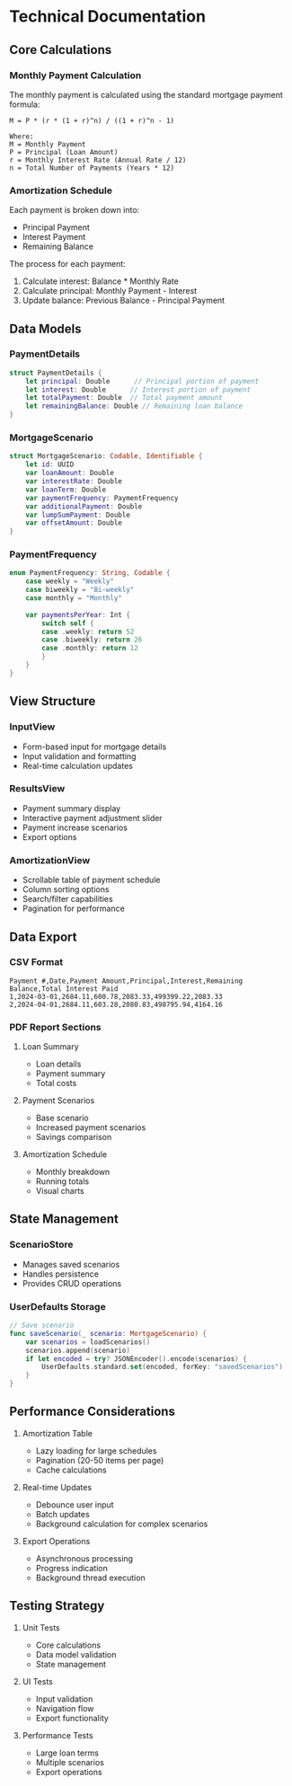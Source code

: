 # Technical Documentation

## Core Calculations

### Monthly Payment Calculation
The monthly payment is calculated using the standard mortgage payment formula:
```
M = P * (r * (1 + r)^n) / ((1 + r)^n - 1)

Where:
M = Monthly Payment
P = Principal (Loan Amount)
r = Monthly Interest Rate (Annual Rate / 12)
n = Total Number of Payments (Years * 12)
```

### Amortization Schedule
Each payment is broken down into:
- Principal Payment
- Interest Payment
- Remaining Balance

The process for each payment:
1. Calculate interest: Balance * Monthly Rate
2. Calculate principal: Monthly Payment - Interest
3. Update balance: Previous Balance - Principal Payment

## Data Models

### PaymentDetails
```swift
struct PaymentDetails {
    let principal: Double      // Principal portion of payment
    let interest: Double      // Interest portion of payment
    let totalPayment: Double  // Total payment amount
    let remainingBalance: Double // Remaining loan balance
}
```

### MortgageScenario
```swift
struct MortgageScenario: Codable, Identifiable {
    let id: UUID
    var loanAmount: Double
    var interestRate: Double
    var loanTerm: Double
    var paymentFrequency: PaymentFrequency
    var additionalPayment: Double
    var lumpSumPayment: Double
    var offsetAmount: Double
}
```

### PaymentFrequency
```swift
enum PaymentFrequency: String, Codable {
    case weekly = "Weekly"
    case biweekly = "Bi-weekly"
    case monthly = "Monthly"
    
    var paymentsPerYear: Int {
        switch self {
        case .weekly: return 52
        case .biweekly: return 26
        case .monthly: return 12
        }
    }
}
```

## View Structure

### InputView
- Form-based input for mortgage details
- Input validation and formatting
- Real-time calculation updates

### ResultsView
- Payment summary display
- Interactive payment adjustment slider
- Payment increase scenarios
- Export options

### AmortizationView
- Scrollable table of payment schedule
- Column sorting options
- Search/filter capabilities
- Pagination for performance

## Data Export

### CSV Format
```csv
Payment #,Date,Payment Amount,Principal,Interest,Remaining Balance,Total Interest Paid
1,2024-03-01,2684.11,600.78,2083.33,499399.22,2083.33
2,2024-04-01,2684.11,603.28,2080.83,498795.94,4164.16
```

### PDF Report Sections
1. Loan Summary
   - Loan details
   - Payment summary
   - Total costs

2. Payment Scenarios
   - Base scenario
   - Increased payment scenarios
   - Savings comparison

3. Amortization Schedule
   - Monthly breakdown
   - Running totals
   - Visual charts

## State Management

### ScenarioStore
- Manages saved scenarios
- Handles persistence
- Provides CRUD operations

### UserDefaults Storage
```swift
// Save scenario
func saveScenario(_ scenario: MortgageScenario) {
    var scenarios = loadScenarios()
    scenarios.append(scenario)
    if let encoded = try? JSONEncoder().encode(scenarios) {
        UserDefaults.standard.set(encoded, forKey: "savedScenarios")
    }
}
```

## Performance Considerations

1. Amortization Table
   - Lazy loading for large schedules
   - Pagination (20-50 items per page)
   - Cache calculations

2. Real-time Updates
   - Debounce user input
   - Batch updates
   - Background calculation for complex scenarios

3. Export Operations
   - Asynchronous processing
   - Progress indication
   - Background thread execution

## Testing Strategy

1. Unit Tests
   - Core calculations
   - Data model validation
   - State management

2. UI Tests
   - Input validation
   - Navigation flow
   - Export functionality

3. Performance Tests
   - Large loan terms
   - Multiple scenarios
   - Export operations 